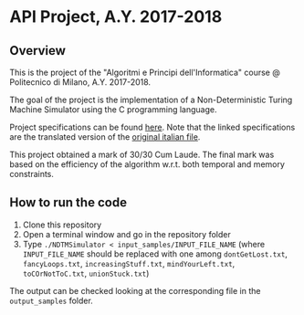 # API Project, A.Y. 2017-2018

## Overview
This is the project of the "Algoritmi e Principi dell'Informatica" course @ Politecnico di Milano, A.Y. 2017-2018.

The goal of the project is the implementation of a Non-Deterministic Turing Machine Simulator using the C programming language.

Project specifications can be found [here]().
Note that the linked specifications are the translated version of the [original italian file]().

This project obtained a mark of 30/30 Cum Laude.
The final mark was based on the efficiency of the algorithm w.r.t. both temporal and memory constraints.

## How to run the code
1. Clone this repository
2. Open a terminal window and go in the repository folder
3. Type ```./NDTMSimulator < input_samples/INPUT_FILE_NAME``` (where ```INPUT_FILE_NAME``` should be replaced with one among ```dontGetLost.txt```, ```fancyLoops.txt```, ```increasingStuff.txt```, ```mindYourLeft.txt```, ```toCOrNotToC.txt```, ```unionStuck.txt```)

The output can be checked looking at the corresponding file in the ```output_samples``` folder.
